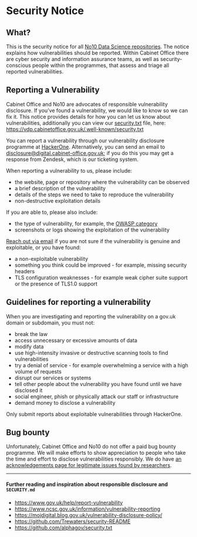 # Security Notice

## What?

This is the security notice for all [No10 Data Science repositories](https://github.com/No10ds). The notice explains how vulnerabilities should be reported. Within Cabinet Office there are cyber security and information assurance teams, as well as security-conscious people within the programmes, that assess and triage all reported vulnerabilities.

## Reporting a Vulnerability

Cabinet Office and No10 are advocates of responsible vulnerability disclosure. If you’ve found a vulnerability, we would like to know so we can fix it. This notice provides details for how you can let us know about vulnerabilities, additionally you can view our [security.txt](https://vdp.cabinetoffice.gov.uk/.well-known/security.txt) file, here: <https://vdp.cabinetoffice.gov.uk/.well-known/security.txt>

You can report a vulnerability through our vulnerability disclosure programme at [HackerOne](https://hackerone.com/44c348eb-e030-4273-b445-d4a2f6f83ba8/embedded_submissions/new). Alternatively, you can send an email to [disclosure@digital.cabinet-office.gov.uk](mailto:disclosure@digital.cabinet-office.gov.uk); if you do this you may get a response from Zendesk, which is our ticketing system.

When reporting a vulnerability to us, please include:

- the website, page or repository where the vulnerability can be observed
- a brief description of the vulnerability
- details of the steps we need to take to reproduce the vulnerability
- non-destructive exploitation details

If you are able to, please also include:

- the type of vulnerability, for example, the [OWASP category](https://owasp.org/www-community/vulnerabilities/)
- screenshots or logs showing the exploitation of the vulnerability

[Reach out via email](mailto:disclosure@digital.cabinet-office.gov.uk) if you are not sure if the vulnerability is genuine and exploitable, or you have found:

- a non-exploitable vulnerability
- something you think could be improved - for example, missing security headers
- TLS configuration weaknesses - for example weak cipher suite support or the presence of TLS1.0 support

## Guidelines for reporting a vulnerability

When you are investigating and reporting the vulnerability on a gov.uk domain or subdomain, you must not:

- break the law
- access unnecessary or excessive amounts of data
- modify data
- use high-intensity invasive or destructive scanning tools to find vulnerabilities
- try a denial of service - for example overwhelming a service with a high volume of requests
- disrupt our services or systems
- tell other people about the vulnerability you have found until we have disclosed it
- social engineer, phish or physically attack our staff or infrastructure
- demand money to disclose a vulnerability

Only submit reports about exploitable vulnerabilities through HackerOne.

## Bug bounty

Unfortunately, Cabinet Office and No10 do not offer a paid bug bounty programme. We will make efforts to show appreciation to people who take the time and effort to disclose vulnerabilities responsibly. We do have [an acknowledgements page for legitimate issues found by researchers](https://vdp.cabinetoffice.gov.uk/thanks.txt).

---

#### Further reading and inspiration about responsible disclosure and `SECURITY.md`

- <https://www.gov.uk/help/report-vulnerability>
- <https://www.ncsc.gov.uk/information/vulnerability-reporting>
- <https://mojdigital.blog.gov.uk/vulnerability-disclosure-policy/>
- <https://github.com/Trewaters/security-README>
- <https://github.com/alphagov/security.txt>

